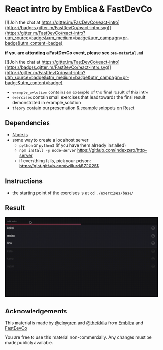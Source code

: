 # React intro by Emblica & FastDevCo

[![Join the chat at https://gitter.im/FastDevCo/react-intro](https://badges.gitter.im/FastDevCo/react-intro.svg)](https://gitter.im/FastDevCo/react-intro?utm_source=badge&utm_medium=badge&utm_campaign=pr-badge&utm_content=badge)


**if you are attending a FastDevCo event, please see `pre-material.md`**

[![Join the chat at https://gitter.im/FastDevCo/react-intro](https://badges.gitter.im/FastDevCo/react-intro.svg)](https://gitter.im/FastDevCo/react-intro?utm_source=badge&utm_medium=badge&utm_campaign=pr-badge&utm_content=badge)

* `example_solution` contains an example of the final result of this intro
* `exercises` contain small exercises that lead towards the final result demonstrated in example_solution
* `theory` contain our presentation & example snippets on React


## Dependencies

* [Node.js](https://nodejs.org/en/download/package-manager/)
* some way to create a localhost server
  * `python` or `python3` (if you have them already installed)
  * `npm install -g node-server` https://github.com/indexzero/http-server
  * if everything fails, pick your poison: https://gist.github.com/willurd/5720255

## Instructions

* the starting point of the exercises is at `cd ./exercises/base/`

## Result
![Giffu](https://raw.githubusercontent.com/FastDevCo/react-intro/master/todo.gif)

## Acknowledgements

This material is made by [@elnygren](https://github.com/elnygren) and [@theikkila](https://github.com/theikkila) from [Emblica](https://emblica.fi) and [FastDevCo](http://fastdevco.com/)

You are free to use this material non-commercially. Any changes must be made publicly available.

